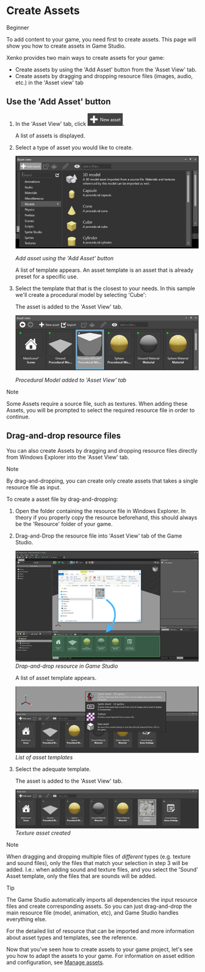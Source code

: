 # Create Assets

<span class="label label-doc-level">Beginner</span>

To add content to your game, you need first to create assets. This page will show you how to create assets in Game Studio.

Xenko provides two main ways to create assets for your game:
 * Create assets by using the 'Add Asset' button from the 'Asset View' tab.
 * Create assets by dragging and dropping resource files (images, audio, etc.) in the 'Asset view' tab
 
## Use the 'Add Asset' button

 1. In the 'Asset View' tab, click ![New asset](media/create-and-add-assets-add-new-asset-button.png).
 
	A list of assets is displayed.

 2. Select a type of asset you would like to create.

	![Add asset from Asset view tab](media/asset-creation-create-new-asset-asset-view-tab.png)
 
	_Add asset using the 'Add Asset' button_
	
	A list of template appears. An asset template is an asset that is already preset for a specific use.
	
 3. Select the template that that is the closest to your needs. In this sample we'll create a procedural model by selecting 'Cube':

    The asset is added to the 'Asset View' tab.

	![Procedural Model added to Asset view tab](media/asset-creation-asset-view-tab-procedural-model.png)

	_Procedural Model added to 'Asset View' tab_

> [!Note]
> Some Assets require a source file, such as textures. When adding these Assets, 
> you will be prompted to select the required resource file in order to continue.	

## Drag-and-drop resource files

You can also create Assets by dragging and dropping resource files directly from Windows Explorer into the 'Asset View' tab.

> [!NOTE]
> By drag-and-dropping, you can create only create assets that takes a single resource file as input.

To create a asset file by drag-and-dropping:

1. Open the folder containing the resource file in Windows Explorer. 
   In theory if you properly copy the resource beforehand, this should always be the 'Resource' folder of your game.
   
2. Drag-and-Drop the resource file into 'Asset View' tab of the Game Studio.
  
   ![Drop resource from Windows Explorer into Game Studio](media/create-assets-drop-resource.png)
   _Drap-and-drop resource in Game Studio_
  
   A list of asset template appears.
   
   ![Select the correct template for the resource file(s)](media/create-assets-drag-drop-select-asset-template.png)
   _List of asset templates_

3. Select the adequate template.

   The asset is added to the 'Asset View' tab.
   
   ![Asset Created](media/create-assets-drag-drop-asset-created.png)
   _Texture asset created_

> [!Note] 
> When dragging and dropping multiple files of _different_ types (e.g. texture and sound files), 
> only the files that match your selection in step 3 will be added. I.e.: when adding sound and texture files, 
> and you select the 'Sound' Asset template, only the files that are sounds will be added.

> [!TIP]
> The Game Studio automatically imports all dependencies the input resource files and create corresponding assets.
> So you can just drag-and-drop the main resource file (model, animation, etc), and Game Studio handles everything else.

For the detailed list of resource that can be imported and more information about asset types and templates, see the reference.

Now that you’ve seen how to create assets to your game project, let's see you how to adapt the assets to your game. 
For information on asset edition and configuration, see [Manage assets](manage-assets.md).

